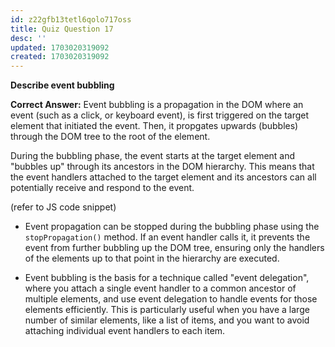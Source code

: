 ```yaml
---
id: z22gfb13tetl6qolo717oss
title: Quiz Question 17
desc: ''
updated: 1703020319092
created: 1703020319092
---
```

**Describe event bubbling**

**Correct Answer:** Event bubbling is a propagation in the DOM where an event (such as a click, or keyboard event), is first triggered on the target element that initiated the event. Then, it propgates upwards (bubbles) through the DOM tree to the root of the element.

During the bubbling phase, the event starts at the target element and "bubbles up" through its ancestors in the DOM hierarchy. This means that the event handlers attached to the target element and its ancestors can all potentially receive and respond to the event. 

(refer to JS code snippet)

* Event propagation can be stopped during the bubbling phase using the `stopPropagation()` method. If an event handler calls it, it prevents the event from further bubbling up the DOM tree, ensuring only the handlers of the elements up to that point in the hierarchy are executed.

* Event bubbling is the basis for a technique called "event delegation", where you attach a single event handler to a common ancestor of multiple elements, and use event delegation to handle events for those elements efficiently. This is particularly useful when you have a large number of similar elements, like a list of items, and you want to avoid attaching individual event handlers to each item.